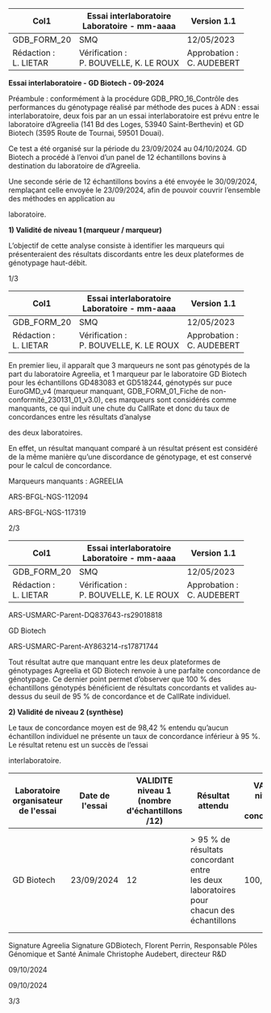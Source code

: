 |Col1|Essai interlaboratoire<br>Laboratoire - mm-aaaa|Version 1.1|
|---|---|---|
|GDB_FORM_20|SMQ|12/05/2023|
|Rédaction :<br>L. LIETAR|Vérification :<br>P. BOUVELLE, K. LE ROUX|Approbation :<br>C. AUDEBERT|


**Essai interlaboratoire - GD Biotech - 09-2024**

Préambule : conformément à la procédure GDB_PRO_16_Contrôle des performances du
génotypage réalisé par méthode des puces à ADN : essai interlaboratoire, deux fois par an
un essai interlaboratoire est prévu entre le laboratoire d’Agreelia (141 Bd des Loges, 53940
Saint-Berthevin) et GD Biotech (3595 Route de Tournai, 59501 Douai).

Ce test a été organisé sur la période du 23/09/2024 au 04/10/2024.
GD Biotech a procédé à l’envoi d’un panel de 12 échantillons bovins à destination du
laboratoire de d’Agreelia.

Une seconde série de 12 échantillons bovins a été envoyée le 30/09/2024, remplaçant celle
envoyée le 23/09/2024, afin de pouvoir couvrir l’ensemble des méthodes en application au

laboratoire.

**1) Validité de niveau 1 (marqueur / marqueur)**

L’objectif de cette analyse consiste à identifier les marqueurs qui présenteraient des résultats
discordants entre les deux plateformes de génotypage haut-débit.

1/3

|Col1|Essai interlaboratoire<br>Laboratoire - mm-aaaa|Version 1.1|
|---|---|---|
|GDB_FORM_20|SMQ|12/05/2023|
|Rédaction :<br>L. LIETAR|Vérification :<br>P. BOUVELLE, K. LE ROUX|Approbation :<br>C. AUDEBERT|


En premier lieu, il apparaît que 3 marqueurs ne sont pas génotypés de la part du laboratoire
Agreelia, et 1 marqueur par le laboratoire GD Biotech pour les échantillons GD483083 et
GD518244, génotypés sur puce EuroGMD_v4 (marqueur manquant, GDB_FORM_01_Fiche
de non-conformité_230131_01_v3.0), ces marqueurs sont considérés comme manquants, ce
qui induit une chute du CallRate et donc du taux de concordances entre les résultats d’analyse

des deux laboratoires.

En effet, un résultat manquant comparé à un résultat présent est considéré de la même
manière qu’une discordance de génotypage, et est conservé pour le calcul de concordance.

Marqueurs manquants :
AGREELIA

ARS-BFGL-NGS-112094

ARS-BFGL-NGS-117319

2/3

|Col1|Essai interlaboratoire<br>Laboratoire - mm-aaaa|Version 1.1|
|---|---|---|
|GDB_FORM_20|SMQ|12/05/2023|
|Rédaction :<br>L. LIETAR|Vérification :<br>P. BOUVELLE, K. LE ROUX|Approbation :<br>C. AUDEBERT|


ARS-USMARC-Parent-DQ837643-rs29018818

GD Biotech

ARS-USMARC-Parent-AY863214-rs17871744

Tout résultat autre que manquant entre les deux plateformes de génotypages Agreelia et GD
Biotech renvoie à une parfaite concordance de génotypage. Ce dernier point permet
d’observer que 100 % des échantillons génotypés bénéficient de résultats concordants et
valides au-dessus du seuil de 95 % de concordance et de CallRate individuel.

**2) Validité de niveau 2 (synthèse)**

Le taux de concordance moyen est de 98,42 % entendu qu’aucun échantillon individuel ne
présente un taux de concordance inférieur à 95 %. Le résultat retenu est un succès de l’essai

interlaboratoire.









|Laboratoire<br>organisateur<br>de l'essai|Date de<br>l'essai|VALIDITE<br>niveau 1<br>(nombre<br>d'échantillons<br>/12)|Résultat<br>attendu|VALIDITE<br>niveau 2<br>(%<br>concordance)|Résultat<br>attendu|Résultat<br>retenu|
|---|---|---|---|---|---|---|
|GD Biotech|23/09/2024|12|> 95 % de<br>résultats<br>concordant entre<br>les deux<br>laboratoires pour<br>chacun des<br>échantillons|100,00|> 95 % de<br>résultats<br>concordant<br>entre les deux<br>laboratoires<br>pour l'ensemble<br>des échantillons|SUCCES|


Signature Agreelia Signature GDBiotech,
Florent Perrin, Responsable Pôles Génomique et Santé Animale Christophe Audebert, directeur R&D

09/10/2024

09/10/2024

3/3

